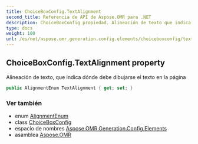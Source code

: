 ```yaml
---
title: ChoiceBoxConfig.TextAlignment
second_title: Referencia de API de Aspose.OMR para .NET
description: ChoiceBoxConfig propiedad. Alineación de texto que indica dónde debe dibujarse el texto en la página
type: docs
weight: 100
url: /es/net/aspose.omr.generation.config.elements/choiceboxconfig/textalignment/
---
```

## ChoiceBoxConfig.TextAlignment property

Alineación de texto, que indica dónde debe dibujarse el texto en la página

```csharp
public AlignmentEnum TextAlignment { get; set; }
```

### Ver también

* enum [AlignmentEnum](../../../aspose.omr.generation.config.enums/alignmentenum/)
* class [ChoiceBoxConfig](../)
* espacio de nombres [Aspose.OMR.Generation.Config.Elements](../../choiceboxconfig/)
* asamblea [Aspose.OMR](../../../)


